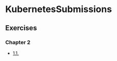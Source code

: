 # KubernetesSubmissions

## Exercises

### Chapter 2

- [1.1.](https://github.com/patrikwm/KubernetesSubmissions/tree/1.1/log_output/)
